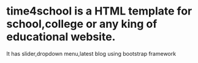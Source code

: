 # time4school is a HTML template for school,college or any king of educational website.
It has slider,dropdown menu,latest blog using bootstrap framework

